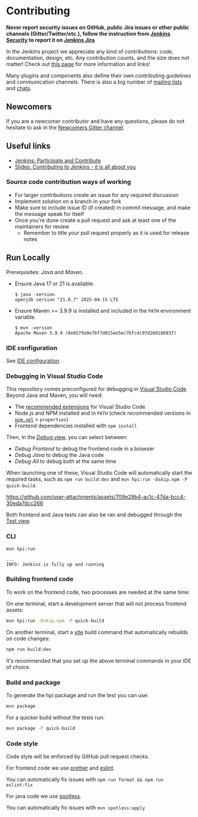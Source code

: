 # Contributing

**Never report security issues on GitHub, public Jira issues or other public channels (Gitter/Twitter/etc.),
follow the instruction from [Jenkins Security](https://www.jenkins.io/security/#reporting-vulnerabilities) to
report it on [Jenkins Jira](https://issues.jenkins.io/)**

In the Jenkins project we appreciate any kind of contributions: code, documentation, design, etc.
Any contribution counts, and the size does not matter!
Check out [this page](https://jenkins.io/participate/) for more information and links!

Many plugins and components also define their own contributing guidelines and communication channels.
There is also a big number of [mailing lists](https://jenkins.io/mailing-lists/) and [chats](https://jenkins.io/chat/).

## Newcomers

If you are a newcomer contributor and have any questions, please do not hesitate to ask in the [Newcomers Gitter channel](https://gitter.im/jenkinsci/newcomer-contributors).

## Useful links

- [Jenkins: Participate and Contribute](https://jenkins.io/participate/)
- [Slides: Contributing to Jenkins - it is all about you](https://docs.google.com/presentation/d/1JHgVzWZAx95IsUAZp8OoyCQGGkrCjzUd7eblwd1Y-hA/edit?usp=sharing)

### Source code contribution ways of working

- For larger contributions create an issue for any required discussion
- Implement solution on a branch in your fork
- Make sure to include issue ID (if created) in commit message, and make the message speak for itself
- Once you're done create a pull request and ask at least one of the maintainers for review
  - Remember to title your pull request properly as it is used for release notes

## Run Locally

Prerequisites: _Java_ and _Maven_.

- Ensure Java 17 or 21 is available.

  ```console
  $ java -version
  openjdk version "21.0.7" 2025-04-15 LTS
  ```

- Ensure Maven >= 3.9.9 is installed and included in the `PATH` environment variable.

  ```console
  $ mvn -version
  Apache Maven 3.9.9 (8e8579a9e76f7d015ee5ec7bfcdc97d260186937)
  ```

### IDE configuration

See [IDE configuration](https://jenkins.io/doc/developer/development-environment/ide-configuration/).

### Debugging in Visual Studio Code

This repository comes preconfigured for debugging in [Visual Studio Code](https://code.visualstudio.com/). Beyond Java and Maven, you will need:

- The [recommended extensions](./.vscode/extensions.json) for Visual Studio Code
- Node.js and NPM installed and in `PATH` (check recommended versions in [`pom.xml`](./pom.xml) > `properties`)
- Frontend dependencies installed with `npm install`

Then, in the [_Debug_ view](https://code.visualstudio.com/docs/debugtest/debugging), you can select between:

- _Debug Frontend_ to debug the frontend code in a browser
- _Debug Java_ to debug the Java code
- _Debug All_ to debug both at the same time

When launching one of these, Visual Studio Code will automatically start the required tasks, such as `npm run build:dev` and `mvn hpi:run -Dskip.npm -P quick-build`.

https://github.com/user-attachments/assets/709e29b4-ac1c-47da-bcc4-30eda7dcc266

Both frontend and Java tests can also be ran and debugged through the [Test view](https://code.visualstudio.com/docs/debugtest/testing).

### CLI

```console
mvn hpi:run
```

```text
...
INFO: Jenkins is fully up and running
```

### Building frontend code

To work on the frontend code, two processes are needed at the same time:

On one terminal, start a development server that will not process frontend assets:

```sh
mvn hpi:run -Dskip.npm -P quick-build
```

On another terminal, start a [vite](https://vite.dev/) build command that automatically rebuilds on code changes:

```sh
npm run build:dev
```

It's recommended that you set up the above terminal commands in your IDE of choice.

### Build and package

To generate the hpi package and run the test you can use:

```sh
mvn package
```

For a quicker build without the tests run:

```sh
mvn package -P quick-build
```

### Code style

Code style will be enforced by GitHub pull request checks.

For frontend code we use [prettier](https://prettier.io/) and [eslint](https://eslint.org).

You can automatically fix issues with `npm run format && npm run eslint:fix`

For java code we use [spotless](https://github.com/diffplug/spotless).

You can automatically fix issues with `mvn spotless:apply`
